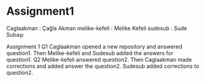 # Assignment1
 Caglaakman : Çağla Akman
 melike-kefeli : Melike Kefeli
 sudesub : Sude Subaşı

Assignment 1
Q1
Caglaakman opened a new repository and answered question1. Then Melike-kefeli and Sudesub added the answers for question1.
Q2
Melike-kefeli answered question2. Then Caglaakman made corrections and added answer the question2.
Sudesub added corrections to question2.
